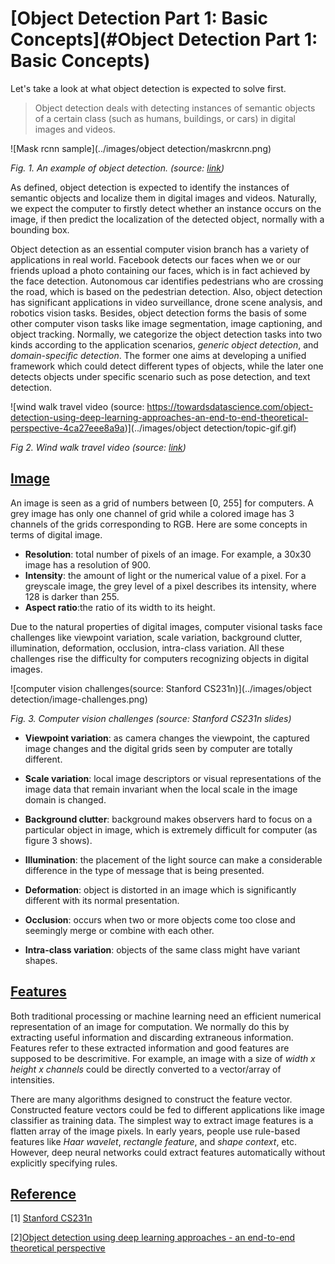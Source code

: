 # [Object Detection Part 1: Basic Concepts](#Object Detection Part 1: Basic Concepts)

Let's take a look at what object detection is expected to solve first. 

> Object detection deals with detecting instances of semantic objects of a certain class (such as humans, buildings, or cars) in digital images and videos.

![Mask rcnn sample](../images/object detection/maskrcnn.png)

*Fig. 1. An example of object detection. (source: [link]())* 

As defined, object detection is expected to identify the instances of semantic objects and localize them in digital images and videos. Naturally, we expect the computer to  firstly detect whether an instance occurs on the image, if then predict the localization of the detected object, normally with a bounding box. 

Object detection as an essential computer vision branch has a variety of applications in real world. Facebook detects our faces when we or our friends upload a photo containing our faces, which is in fact achieved by the face detection. Autonomous car identifies pedestrians who are crossing the road, which is based on the pedestrian detection. Also, object detection has significant  applications in video surveillance, drone scene analysis, and robotics vision tasks. Besides, object detection forms the basis of some other computer vison tasks like image segmentation, image captioning, and object tracking. Normally, we categorize the object detection tasks into two kinds according to the application scenarios, *generic object detection*, and *domain-specific detection*. The former one aims at developing a unified framework which could detect different types of objects, while the later one detects objects under specific scenario such as pose detection, and text detection.

![wind walk travel video (source: <https://towardsdatascience.com/object-detection-using-deep-learning-approaches-an-end-to-end-theoretical-perspective-4ca27eee8a9a>)](../images/object detection/topic-gif.gif)

*Fig 2. Wind walk travel video (source: [link](https://towardsdatascience.com/object-detection-using-deep-learning-approaches-an-end-to-end-theoretical-perspective-4ca27eee8a9a))* 

## [Image](##Image)

An image is seen as a grid of numbers between [0, 255] for computers. A grey image has only one channel of grid while a colored image has 3 channels of the grids corresponding to RGB. Here are some concepts in terms of digital image.

- **Resolution**: total number of pixels of an image. For example, a 30x30 image has a resolution of 900.
- **Intensity**: the amount of light or the numerical value of a pixel. For a greyscale image, the grey level of a pixel describes its intensity, where 128 is darker than 255.
- **Aspect ratio**:the ratio of its width to its height.

Due to the natural properties of digital images, computer visional tasks face challenges like viewpoint variation, scale variation, background clutter, illumination, deformation, occlusion, intra-class variation. All these challenges rise the difficulty for computers recognizing objects in digital images.

![computer vision challenges(source: Stanford CS231n)](../images/object detection/image-challenges.png)

*Fig. 3. Computer vision challenges (source: Stanford CS231n slides)*

- **Viewpoint variation**: as camera changes the viewpoint, the captured image changes and the digital grids seen by computer are totally different.

- **Scale variation**:  local image descriptors or visual representations of the image data that remain invariant when the local scale in the image domain is changed.
- **Background clutter**: background makes observers hard to focus on a particular object in image, which is extremely difficult for computer (as figure 3 shows).
- **Illumination**: the placement of the light source can make a considerable difference in the type of message that is being presented.
- **Deformation**: object is distorted in an image which is significantly different with its normal presentation.
- **Occlusion**: occurs when two or more objects come too close and seemingly merge or combine with each other.
- **Intra-class variation**: objects of the same class might have variant shapes.

## [Features](##Features)

Both traditional processing or machine learning need an efficient numerical representation of an image for computation. We normally do this by extracting useful information and discarding extraneous information. Features refer to these extracted information and good features are supposed to be descrimitive. For example, an image with a size of *width x height x channels* could be directly converted to a vector/array of intensities. 

There are many algorithms designed to construct the feature vector. Constructed feature vectors could be fed to different applications like image classifier as training data. The simplest way to extract image features is a flatten array of the image pixels. In early years, people use rule-based features like *Haar wavelet*, *rectangle feature*, and *shape context*, etc. However, deep neural networks could extract features automatically without explicitly specifying rules.  

## [Reference](##Reference)

\[1] [Stanford CS231n](<http://cs231n.stanford.edu/>)

\[2][Object detection using deep learning approaches - an end-to-end theoretical perspective](https://towardsdatascience.com/object-detection-using-deep-learning-approaches-an-end-to-end-theoretical-perspective-4ca27eee8a9a)